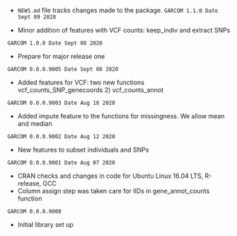 * `NEWS.md` file tracks changes made to the package.
`GARCOM 1.1.0 Date Sept 09 2020`
- Minor addition of features with VCF counts: keep_indiv and extract SNPs

`GARCOM 1.0.0 Date Sept 08 2020`
- Prepare for major release one

`GARCOM 0.0.0.9005 Date Sept 08 2020`
- Added features for VCF: two new functions vcf_counts_SNP_genecoords 2) vcf_counts_annot

`GARCOM 0.0.0.9003 Date Aug 18 2020`
- Added impute feature to the functions for missingness. We allow mean and median 

`GARCOM 0.0.0.9002 Date Aug 12 2020`

- New features to subset individuals and SNPs

`GARCOM 0.0.0.9001 Date Aug 07 2020`
- CRAN checks and changes in code for Ubuntu Linux 16.04 LTS, R-release, GCC
- Column assign step was taken care for IIDs in gene_annot_counts function

`GARCOM 0.0.0.9000`
- Initial library set up